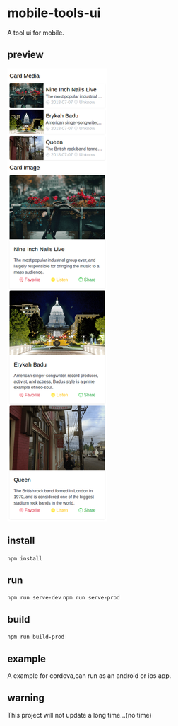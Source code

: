 # mobile-tools-ui

A tool ui for mobile.

## preview
![preview/card.png](preview/card.png)

## install
`npm install`

## run
`npm run serve-dev`
`npm run serve-prod`

## build
`npm run build-prod`

## example
A example for cordova,can run as an android or ios app.


## warning
This project will not update a long time...(no time)